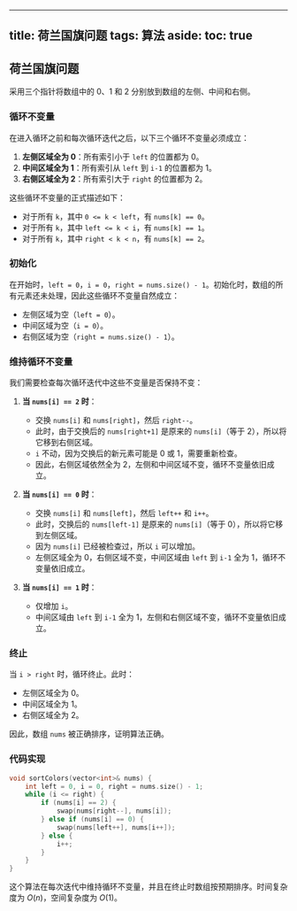 
---
title: 荷兰国旗问题
tags: 算法
aside:
  toc: true
---

## 荷兰国旗问题

采用三个指针将数组中的 0、1 和 2 分别放到数组的左侧、中间和右侧。

### 循环不变量

在进入循环之前和每次循环迭代之后，以下三个循环不变量必须成立：

1. **左侧区域全为 0**：所有索引小于 `left` 的位置都为 0。
2. **中间区域全为 1**：所有索引从 `left` 到 `i-1` 的位置都为 1。
3. **右侧区域全为 2**：所有索引大于 `right` 的位置都为 2。

这些循环不变量的正式描述如下：
- 对于所有 `k`，其中 `0 <= k < left`，有 `nums[k] == 0`。
- 对于所有 `k`，其中 `left <= k < i`，有 `nums[k] == 1`。
- 对于所有 `k`，其中 `right < k < n`，有 `nums[k] == 2`。

### 初始化

在开始时，`left = 0`，`i = 0`，`right = nums.size() - 1`。初始化时，数组的所有元素还未处理，因此这些循环不变量自然成立：
- 左侧区域为空（`left = 0`）。
- 中间区域为空（`i = 0`）。
- 右侧区域为空（`right = nums.size() - 1`）。

### 维持循环不变量

我们需要检查每次循环迭代中这些不变量是否保持不变：

1. **当 `nums[i] == 2` 时**：
   - 交换 `nums[i]` 和 `nums[right]`，然后 `right--`。
   - 此时，由于交换后的 `nums[right+1]` 是原来的 `nums[i]`（等于 2），所以将它移到右侧区域。
   - `i` 不动，因为交换后的新元素可能是 0 或 1，需要重新检查。
   - 因此，右侧区域依然全为 2，左侧和中间区域不变，循环不变量依旧成立。

2. **当 `nums[i] == 0` 时**：
   - 交换 `nums[i]` 和 `nums[left]`，然后 `left++` 和 `i++`。
   - 此时，交换后的 `nums[left-1]` 是原来的 `nums[i]`（等于 0），所以将它移到左侧区域。
   - 因为 `nums[i]` 已经被检查过，所以 `i` 可以增加。
   - 左侧区域全为 0，右侧区域不变，中间区域由 `left` 到 `i-1` 全为 1，循环不变量依旧成立。

3. **当 `nums[i] == 1` 时**：
   - 仅增加 `i`。
   - 中间区域由 `left` 到 `i-1` 全为 1，左侧和右侧区域不变，循环不变量依旧成立。

### 终止

当 `i > right` 时，循环终止。此时：
- 左侧区域全为 0。
- 中间区域全为 1。
- 右侧区域全为 2。

因此，数组 `nums` 被正确排序，证明算法正确。

### 代码实现

```cpp
void sortColors(vector<int>& nums) {
    int left = 0, i = 0, right = nums.size() - 1;
    while (i <= right) {
        if (nums[i] == 2) {
            swap(nums[right--], nums[i]);
        } else if (nums[i] == 0) {
            swap(nums[left++], nums[i++]);
        } else {
            i++;
        }
    }
}
```

这个算法在每次迭代中维持循环不变量，并且在终止时数组按预期排序。时间复杂度为 $O(n)$，空间复杂度为 $O(1)$。